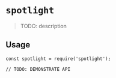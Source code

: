 # `spotlight`

> TODO: description

## Usage

```
const spotlight = require('spotlight');

// TODO: DEMONSTRATE API
```
